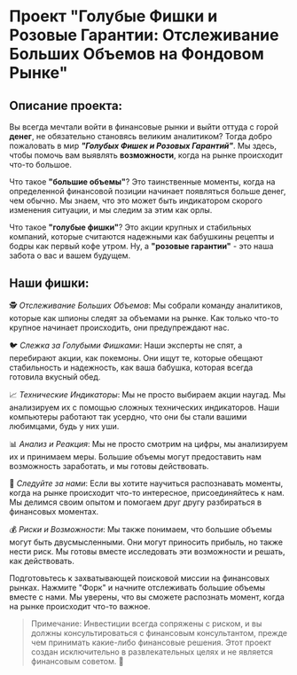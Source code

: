 # Проект "Голубые Фишки и Розовые Гарантии: Отслеживание Больших Объемов на Фондовом Рынке"

## Описание проекта:

Вы всегда мечтали войти в финансовые рынки и выйти оттуда с горой **денег**, не обязательно становясь великим аналитиком? Тогда добро пожаловать в мир ***"Голубых Фишек и Розовых Гарантий"***. Мы здесь, чтобы помочь вам выявлять **возможности**, когда на рынке происходит что-то большое.

Что такое **"большие объемы"**? Это таинственные моменты, когда на определенной финансовой позиции начинает появляться больше денег, чем обычно. Мы знаем, что это может быть индикатором скорого изменения ситуации, и мы следим за этим как орлы.

Что такое **"голубые фишки"**? Это акции крупных и стабильных компаний, которые считаются надежными как бабушкины рецепты и бодры как первый кофе утром. Ну, а **"розовые гарантии"** - это наша забота о вас и вашем будущем.

## Наши фишки:

🕵️ *Отслеживание Больших Объемов*: Мы собрали команду аналитиков, которые как шпионы следят за объемами на рынке. Как только что-то крупное начинает происходить, они предупреждают нас.

🐦 *Слежка за Голубыми Фишками*: Наши эксперты не спят, а перебирают акции, как покемоны. Они ищут те, которые обещают стабильность и надежность, как ваша бабушка, которая всегда готовила вкусный обед.

📈 *Технические Индикаторы*: Мы не просто выбираем акции наугад. Мы анализируем их с помощью сложных технических индикаторов. Наши компьютеры работают так усердно, что они бы стали вашими любимцами, будь у них уши.

📊 *Анализ и Реакция*: Мы не просто смотрим на цифры, мы анализируем их и принимаем меры. Большие объемы могут предоставить нам возможность заработать, и мы готовы действовать.

🚀 *Следуйте за нами*: Если вы хотите научиться распознавать моменты, когда на рынке происходит что-то интересное, присоединяйтесь к нам. Мы делимся своим опытом и помогаем друг другу разбираться в финансовых моментах.

💰 *Риски и Возможности*: Мы также понимаем, что большие объемы могут быть двусмысленными. Они могут приносить прибыль, но также нести риск. Мы готовы вместе исследовать эти возможности и решать, как действовать.

Подготовьтесь к захватывающей поисковой миссии на финансовых рынках. Нажмите "Форк" и начните отслеживать большие объемы вместе с нами. Мы уверены, что вы сможете распознать момент, когда на рынке происходит что-то важное.

> Примечание: Инвестиции всегда сопряжены с риском, и вы должны консультироваться с финансовым консультантом, прежде чем принимать какие-либо финансовые решения. Этот проект создан исключительно в развлекательных целях и не является финансовым советом. 🚀
